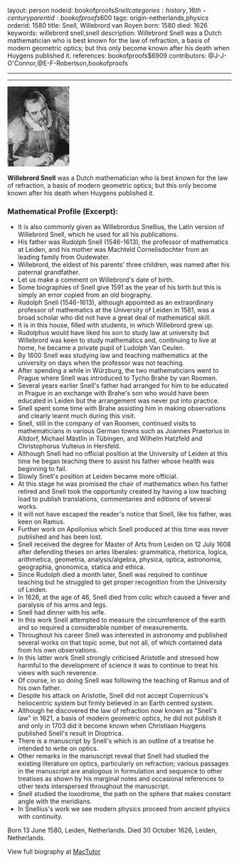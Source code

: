 layout: person
nodeid: bookofproofs$Snell
categories: history,16th-century
parentid: bookofproofs$600
tags: origin-netherlands,physics
orderid: 1580
title: Snell, Willebrord van Royen
born: 1580
died: 1626
keywords: willebrord snell,snell
description: Willebrord Snell was a Dutch mathematician who is best known for the law of refraction, a basis of modern geometric optics; but this only become known after his death when Huygens published it.
references: bookofproofs$6909
contributors: @J-J-O'Connor,@E-F-Robertson,bookofproofs

---



---

![Snell.jpg](https://github.com/bookofproofs/bookofproofs.github.io/blob/main/_sources/_assets/images/portraits/Snell.jpg?raw=true)

**Willebrord Snell** was a Dutch mathematician who is best known for the law of refraction, a basis of modern geometric optics; but this only become known after his death when Huygens published it.

### Mathematical Profile (Excerpt):
* It is also commonly given as Willebrordus Snellius, the Latin version of Willebrord Snell, which he used for all his publications.
* His father was Rudolph Snell (1546-1613), the professor of mathematics at Leiden, and his mother was Machteld Cornelisdochter from an leading family from Oudewater.
* Willebrord, the eldest of his parents' three children, was named after his paternal grandfather.
* Let us make a comment on Willebrord's date of birth.
* Some biographies of Snell give 1591 as the year of his birth but this is simply an error copied from an old biography.
* Rudolph Snell (1546-1613), although appointed as an extraordinary professor of mathematics at the University of Leiden in 1581, was a broad scholar who did not have a great deal of mathematical skill.
* It is in this house, filled with students, in which Willebrord grew up.
* Rudolphus would have liked his son to study law at university but Willebrord was keen to study mathematics and, continuing to live at home, he became a private pupil of Ludolph Van Ceulen.
* By 1600 Snell was studying law and teaching mathematics at the university on days when the professor was not teaching.
* After spending a while in Würzburg, the two mathematicians went to Prague where Snell was introduced to Tycho Brahe by van Roomen.
* Several years earlier Snell's father had arranged for him to be educated in Prague in an exchange with Brahe's son who would have been educated in Leiden but the arrangement was never put into practice.
* Snell spent some time with Brahe assisting him in making observations and clearly learnt much during this visit.
* Snell, still in the company of van Roomen, continued visits to mathematicians in various German towns such as Joannes Praetorius in Altdorf, Michael Mästlin in Tübingen, and Wilhelm Hatzfeld and Christophorus Vulteius in Hersfeld.
* Although Snell had no official position at the University of Leiden at this time he began teaching there to assist his father whose health was beginning to fail.
* Slowly Snell's position at Leiden became more official.
* At this stage he was promised the chair of mathematics when his father retired and Snell took the opportunity created by having a low teaching load to publish translations, commentaries and editions of several works.
* It will not have escaped the reader's notice that Snell, like his father, was keen on Ramus.
* Further work on Apollonius which Snell produced at this time was never published and has been lost.
* Snell received the degree for Master of Arts from Leiden on 12 July 1608 after defending theses on artes liberales: grammatica, rhetorica, logica, arithmetica, geometria, analysis/algebra, physica, optica, astronomia, geographia, gnonomica, statica and ethica.
* Since Rudolph died a month later, Snell was required to continue teaching but he struggled to get proper recognition from the University of Leiden.
* In 1626, at the age of 46, Snell died from colic which caused a fever and paralysis of his arms and legs.
* Snell had dinner with his wife.
* In this work Snell attempted to measure the circumference of the earth and so required a considerable number of measurements.
* Throughout his career Snell was interested in astronomy and published several works on that topic some, but not all, of which contained data from his own observations.
* In this latter work Snell strongly criticised Aristotle and stressed how harmful to the development of science it was to continue to treat his views with such reverence.
* Of course, in so doing Snell was following the teaching of Ramus and of his own father.
* Despite his attack on Aristotle, Snell did not accept Copernicus's heliocentric system but firmly believed in an Earth centred system.
* Although he discovered the law of refraction now known as "Snell's law" in 1621, a basis of modern geometric optics, he did not publish it and only in 1703 did it become known when Christiaan Huygens published Snell's result in Dioptrica.
* There is a manuscript by Snell's which is an outline of a treatise he intended to write on optics.
* Other remarks in the manuscript reveal that Snell had studied the existing literature on optics, particularly on refraction; various passages in the manuscript are analogous in formulation and sequence to other treatises as shown by his marginal notes and occasional references to other texts interspersed throughout the manuscript.
* Snell studied the loxodrome, the path on the sphere that makes constant angle with the meridians.
* In Snellius's work we see modern physics proceed from ancient physics with continuity.

Born 13 June 1580, Leiden, Netherlands. Died 30 October 1626, Leiden, Netherlands.

View full biography at [MacTutor](https://mathshistory.st-andrews.ac.uk/Biographies/Snell/)
